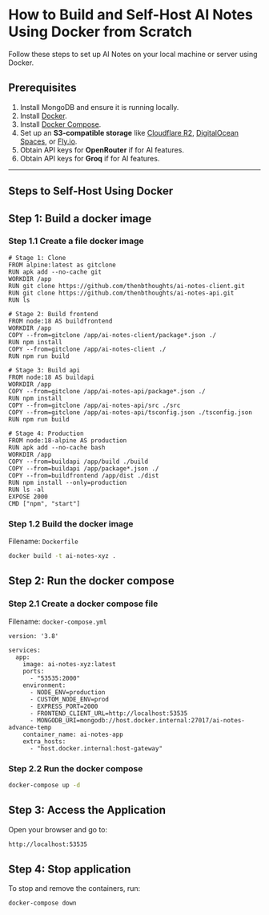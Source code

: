# How to Build and Self-Host AI Notes Using Docker from Scratch

Follow these steps to set up AI Notes on your local machine or server using Docker.

## Prerequisites
1. Install MongoDB and ensure it is running locally.
2. Install [Docker](https://www.docker.com/).
3. Install [Docker Compose](https://docs.docker.com/compose/).
4. Set up an **S3-compatible storage** like [Cloudflare R2](https://www.cloudflare.com/products/r2/), [DigitalOcean Spaces](https://www.digitalocean.com/products/spaces/), or [Fly.io](https://fly.io/).
5. Obtain API keys for **OpenRouter** if for AI features.
6. Obtain API keys for **Groq** if for AI features.

---

## Steps to Self-Host Using Docker

## Step 1: Build a docker image

### Step 1.1 Create a file docker image
```
# Stage 1: Clone
FROM alpine:latest as gitclone
RUN apk add --no-cache git
WORKDIR /app
RUN git clone https://github.com/thenbthoughts/ai-notes-client.git
RUN git clone https://github.com/thenbthoughts/ai-notes-api.git
RUN ls

# Stage 2: Build frontend
FROM node:18 AS buildfrontend
WORKDIR /app
COPY --from=gitclone /app/ai-notes-client/package*.json ./
RUN npm install
COPY --from=gitclone /app/ai-notes-client ./
RUN npm run build

# Stage 3: Build api
FROM node:18 AS buildapi
WORKDIR /app
COPY --from=gitclone /app/ai-notes-api/package*.json ./
RUN npm install
COPY --from=gitclone /app/ai-notes-api/src ./src
COPY --from=gitclone /app/ai-notes-api/tsconfig.json ./tsconfig.json
RUN npm run build

# Stage 4: Production
FROM node:18-alpine AS production
RUN apk add --no-cache bash
WORKDIR /app
COPY --from=buildapi /app/build ./build
COPY --from=buildapi /app/package*.json ./
COPY --from=buildfrontend /app/dist ./dist
RUN npm install --only=production
RUN ls -al
EXPOSE 2000
CMD ["npm", "start"]
```

### Step 1.2 Build the docker image

Filename: `Dockerfile`

```bash
docker build -t ai-notes-xyz .
```

## Step 2: Run the docker compose

### Step 2.1 Create a docker compose file
Filename: `docker-compose.yml`
```
version: '3.8'

services:
  app:
    image: ai-notes-xyz:latest
    ports:
      - "53535:2000"
    environment:
      - NODE_ENV=production
      - CUSTOM_NODE_ENV=prod
      - EXPRESS_PORT=2000
      - FRONTEND_CLIENT_URL=http://localhost:53535
      - MONGODB_URI=mongodb://host.docker.internal:27017/ai-notes-advance-temp
    container_name: ai-notes-app
    extra_hosts:
      - "host.docker.internal:host-gateway"

```

### Step 2.2 Run the docker compose
```bash
docker-compose up -d
```

## Step 3: Access the Application
Open your browser and go to:
```bash
http://localhost:53535
```

## Step 4: Stop application
To stop and remove the containers, run:
```
docker-compose down
```